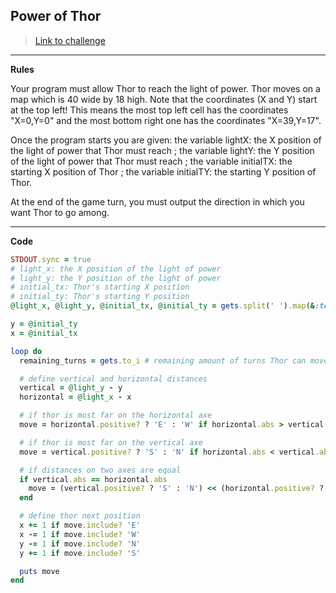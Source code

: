 ## Power of Thor

> [Link to challenge](https://www.codingame.com/ide/puzzle/power-of-thor-episode-1)

---

**Rules**

Your program must allow Thor to reach the light of power. Thor moves on a map which is 40 wide by 18 high. Note that the coordinates (X and Y) start at the top left! This means the most top left cell has the coordinates "X=0,Y=0" and the most bottom right one has the coordinates "X=39,Y=17".

Once the program starts you are given: the variable lightX: the X position of the light of power that Thor must reach ; the variable lightY: the Y position of the light of power that Thor must reach ; the variable initialTX: the starting X position of Thor ; the variable initialTY: the starting Y position of Thor.

At the end of the game turn, you must output the direction in which you want Thor to go among.

---

**Code**

```ruby
STDOUT.sync = true
# light_x: the X position of the light of power
# light_y: the Y position of the light of power
# initial_tx: Thor's starting X position
# initial_ty: Thor's starting Y position
@light_x, @light_y, @initial_tx, @initial_ty = gets.split(' ').map(&:to_i)

y = @initial_ty
x = @initial_tx

loop do
  remaining_turns = gets.to_i # remaining amount of turns Thor can move (unused => specs input)

  # define vertical and horizontal distances
  vertical = @light_y - y
  horizontal = @light_x - x

  # if thor is most far on the horizontal axe
  move = horizontal.positive? ? 'E' : 'W' if horizontal.abs > vertical.abs

  # if thor is most far on the vertical axe
  move = vertical.positive? ? 'S' : 'N' if horizontal.abs < vertical.abs

  # if distances on two axes are equal
  if vertical.abs == horizontal.abs
    move = (vertical.positive? ? 'S' : 'N') << (horizontal.positive? ? 'E' : 'W')
  end

  # define thor next position
  x += 1 if move.include? 'E'
  x -= 1 if move.include? 'W'
  y -= 1 if move.include? 'N'
  y += 1 if move.include? 'S'

  puts move
end
```
